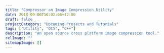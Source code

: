 ```yaml
---
title: "Compressor an Image Compression Utility"
date: 2018-09-06T16:02:06+12:00
draft: false
projectCategory: "Upcoming Projects and Tutorials"
tags: ["Utility", "Qt5", "C++"]
description: "An open source cross platform image compression tool."
relImage: ""
sitemapImage: []
---
```

